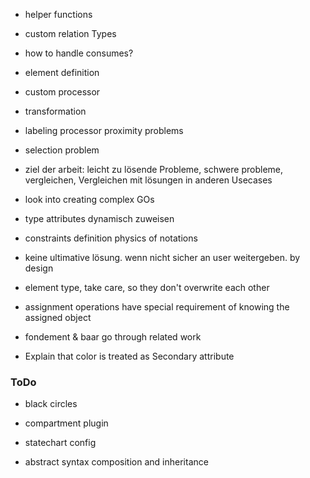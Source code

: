 

- helper functions

- custom relation Types


- how to handle consumes?


- element definition


- custom processor




- transformation 



- labeling processor proximity problems

- selection problem


- ziel der arbeit: leicht zu lösende Probleme, schwere probleme, vergleichen, Vergleichen mit lösungen in anderen Usecases



- look into creating complex GOs


- type attributes dynamisch zuweisen


- constraints definition physics of notations


- keine ultimative lösung. wenn nicht sicher an user weitergeben. by design 





- element type, take care, so they don't overwrite each other



- assignment operations have special requirement of knowing the assigned object



- fondement & baar go through related work



- Explain that color is treated as Secondary attribute



### ToDo

- black circles

- compartment plugin

- statechart config

- abstract syntax composition and inheritance